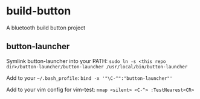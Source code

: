 # build-button
A bluetooth build button project

## button-launcher

Symlink button-launcher into your PATH:
`sudo ln -s <this repo dir>/button-launcher/button-launcher /usr/local/bin/button-launcher`

Add to your `~/.bash_profile`:
`bind -x '"\C-^":"button-launcher"'`

Add to your vim config for vim-test:
`nmap <silent> <C-^> :TestNearest<CR>`
